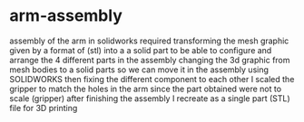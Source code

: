 # arm-assembly
assembly of the arm in solidworks required transforming the mesh graphic given by a format of (stl) into a a solid part to be able to configure and arrange the 4 different parts in the assembly  changing the 3d graphic from mesh bodies to a solid parts so we can move it in the assembly using SOLIDWORKS  then fixing the different component to each other I scaled the gripper to match the holes in the arm since the part obtained were not to scale (gripper) after finishing the assembly I recreate as a single part  (STL) file for 3D printing 
